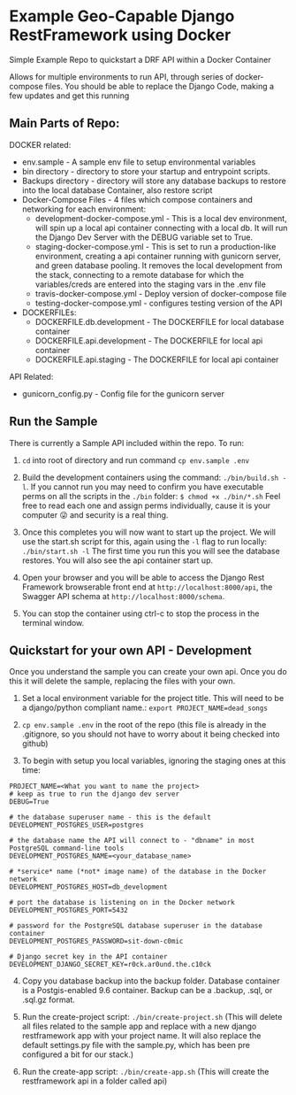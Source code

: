 # Example Geo-Capable Django RestFramework using Docker

Simple Example Repo to quickstart a DRF API within a Docker Container

Allows for multiple environments to run API, through series of docker-compose files. You should be able to replace the Django Code, making a few updates and get this running

## Main Parts of Repo:

DOCKER related:

* env.sample - A sample env file to setup environmental variables
* bin directory - directory to store your startup and entrypoint scripts.
* Backups directory - directory will store any database backups to restore into the local database Container, also restore script
* Docker-Compose Files -  4 files which compose containers and networking for each environment:
    * development-docker-compose.yml - This is a local dev environment, will spin up a local api container connecting with a local db. It will run the Django Dev Server with the DEBUG variable set to True.
    * staging-docker-compose.yml - This is set to run a production-like environment, creating a api container running with gunicorn server, and green database pooling. It removes the local development from the stack, connecting to a remote database for which the variables/creds are entered into the staging vars in the .env file
    * travis-docker-compose.yml - Deploy version of docker-compose file
    * testing-docker-compose.yml - configures testing version of the API
* DOCKERFILEs:
  * DOCKERFILE.db.development - The DOCKERFILE for local database container
  * DOCKERFILE.api.development - The DOCKERFILE for local api container
  * DOCKERFILE.api.staging - The DOCKERFILE for local api container

API Related:

* gunicorn_config.py - Config file for the gunicorn server

## Run the Sample

There is currently a Sample API included within the repo. To run:

1. `cd` into root of directory and run command `cp env.sample .env`

2. Build the development containers using the command: `./bin/build.sh -l`. If you cannot run you may need to confirm you have executable perms on all the scripts in the `./bin` folder: `$ chmod +x ./bin/*.sh` Feel free to read each one and assign perms individually, cause it is your computer :stuck_out_tongue_winking_eye: and security is a real thing.

3. Once this completes you will now want to start up the project. We will use the start.sh script for this, again using the `-l` flag to run locally:  `./bin/start.sh -l` The first time you run this you will see the database restores. You will also see the api container start up.

4. Open your browser and you will be able to access the Django Rest Framework browserable front end at `http://localhost:8000/api`, the Swagger API schema at `http://localhost:8000/schema`.

5. You can stop the container using ctrl-c to stop the process in the terminal window.


## Quickstart for your own API - Development

Once you understand the sample you can create your own api. Once you do this it will delete the sample, replacing the files with your own.

1. Set a local environment variable for the project title. This will need to be a django/python compliant name.:
`export PROJECT_NAME=dead_songs`

2. `cp env.sample .env` in the root of the repo (this file is already in the .gitignore, so you should not have to worry about it being checked into github)

3. To begin with setup you local variables, ignoring the staging ones at this time:

```
PROJECT_NAME=<What you want to name the project>
# keep as true to run the django dev server
DEBUG=True

# the database superuser name - this is the default
DEVELOPMENT_POSTGRES_USER=postgres

# the database name the API will connect to - "dbname" in most PostgreSQL command-line tools
DEVELOPMENT_POSTGRES_NAME=<your_database_name>

# *service* name (*not* image name) of the database in the Docker network
DEVELOPMENT_POSTGRES_HOST=db_development

# port the database is listening on in the Docker network
DEVELOPMENT_POSTGRES_PORT=5432

# password for the PostgreSQL database superuser in the database container
DEVELOPMENT_POSTGRES_PASSWORD=sit-down-c0mic

# Django secret key in the API container
DEVELOPMENT_DJANGO_SECRET_KEY=r0ck.ar0und.the.c10ck
```

4. Copy you database backup into the backup folder. Database container is a Postgis-enabled 9.6 container. Backup can be a .backup, .sql, or .sql.gz format.

5. Run the create-project script: `./bin/create-project.sh` (This will delete all files related to the sample app and replace with a new django restframework app with your project name. It will also replace the default settings.py file with the sample.py, which has been pre configured a bit for our stack.)

6. Run the create-app script: `./bin/create-app.sh` (This will create the restframework api in a folder called api)
